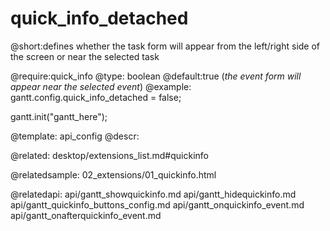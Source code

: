 quick_info_detached
=============

@short:defines whether the task form will appear from the left/right side of the screen or near the selected task
	

@require:quick_info
@type: boolean
@default:true (<i>the event form will appear  near the selected event</i>)
@example:
gantt.config.quick_info_detached = false;

gantt.init("gantt_here");


@template:	api_config
@descr:

@related:
desktop/extensions_list.md#quickinfo

@relatedsample:
02_extensions/01_quickinfo.html

@relatedapi:
api/gantt_showquickinfo.md
api/gantt_hidequickinfo.md
api/gantt_quickinfo_buttons_config.md
api/gantt_onquickinfo_event.md
api/gantt_onafterquickinfo_event.md
